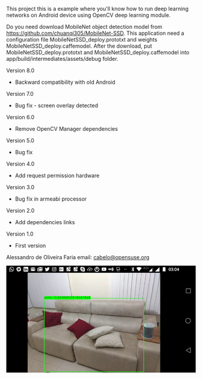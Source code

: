 This project this is a example where you'll know how to run deep learning networks on Android device using OpenCV deep learning module.

Do you need download MobileNet object detection model from  https://github.com/chuanqi305/MobileNet-SSD. This application need a configuration file MobileNetSSD_deploy.prototxt and weights MobileNetSSD_deploy.caffemodel. After the download, put MobileNetSSD_deploy.prototxt and MobileNetSSD_deploy.caffemodel into app/build/intermediates/assets/debug folder.


Version 8.0
* Backward compatibility with old Android 

Version 7.0
* Bug fix - screen overlay detected

Version 6.0
* Remove OpenCV Manager dependencies

Version 5.0
* Bug fix

Version 4.0
* Add request permission hardware

Version 3.0 
* Bug fix in armeabi processor

Version 2.0
* Add dependencies links

Version 1.0
* First version

Alessandro de Oliveira Faria
email: cabelo@opensuse.org

![](images/sofa.png)

